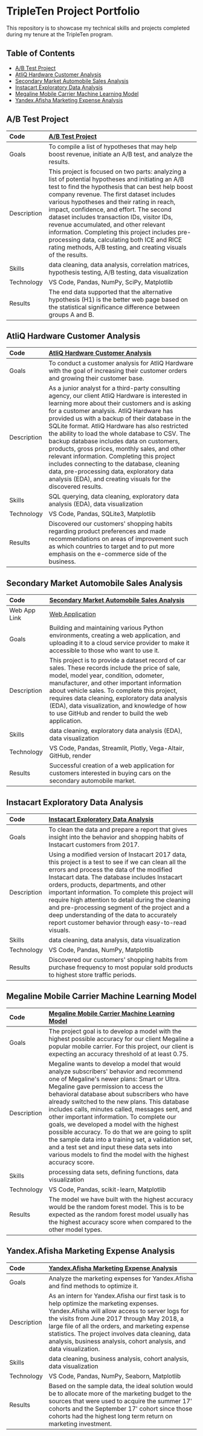 # TripleTen Project Portfolio

This repository is to showcase my technical skills and projects completed during my tenure at the TripleTen program. 

## Table of Contents
- [A/B Test Project](#a/b-test-project)
- [AtliQ Hardware Customer Analysis](#atliq-hardware-customer-analysis)
- [Secondary Market Automobile Sales Analysis](#secondary-market-automobile-sales-analysis)
- [Instacart Exploratory Data Analysis](#instacart-exploratory-data-analysis)
- [Megaline Mobile Carrier Machine Learning Model](#megaline-mobile-carrier-machine-learning-model)
- [Yandex.Afisha Marketing Expense Analysis](#yandexafisha-marketing-expense-analysis)

<a name="headers"/>


## A/B Test Project

| Code | [A/B Test Project](https://github.com/jasondo-da/tripleten_project_portfolio/blob/main/Sprint%2010%20%20-%20AB%20Test/abtest_project.ipynb) |
| :------------- | :------------ |
| Goals | To compile a list of hypotheses that may help boost revenue, initiate an A/B test, and analyze the results. |
| Description | This project is focused on two parts: analyzing a list of potential hypotheses and initiating an A/B test to find the hypothesis that can best help boost company revenue. The first dataset includes various hypotheses and their rating in reach, impact, confidence, and effort. The second dataset includes transaction IDs, visitor IDs, revenue accumulated, and other relevant information. Completing this project includes pre-processing data, calculating both ICE and RICE rating methods, A/B testing, and creating visuals of the results. |
| Skills | data cleaning, data analysis, correlation matrices, hypothesis testing, A/B testing, data visualization |
| Technology | VS Code, Pandas, NumPy, SciPy, Matplotlib |
| Results | The end data supported that the alternative hypothesis (H1) is the better web page based on the statistical significance difference between groups A and B. |

## AtliQ Hardware Customer Analysis

| Code | [AtliQ Hardware Customer Analysis](https://github.com/jasondo-da/tripleten_project_portfolio/blob/main/Sprint%2012%20-%20AtliQ/atliq_customer_analysis.ipynb) |
| :------------- | :------------ |
| Goals | To conduct a customer analysis for AtliQ Hardware with the goal of increasing their customer orders and growing their customer base. |
| Description | As a junior analyst for a third-party consulting agency, our client AtliQ Hardware is interested in learning more about their customers and is asking for a customer analysis. AtliQ Hardware has provided us with a backup of their database in the SQLite format. AtliQ Hardware has also restricted the ability to load the whole database to CSV. The backup database includes data on customers, products, gross prices, monthly sales, and other relevant information. Completing this project includes connecting to the database, cleaning data, pre-processing data, exploratory data analysis (EDA), and creating visuals for the discovered results. |
| Skills | SQL querying, data cleaning, exploratory data analysis (EDA), data visualization |
| Technology | VS Code, Pandas, SQLite3, Matplotlib |
| Results | Discovered our customers' shopping habits regarding product preferences and made recommendations on areas of improvement such as which countries to target and to put more emphasis on the e-commerce side of the business. |

## Secondary Market Automobile Sales Analysis 

| Code | [Secondary Market Automobile Sales Analysis](https://github.com/jasondo-da/tripleten_project_portfolio/blob/main/Sprint%206%20-%20Python%20Car%20App/notebooks/car_web_app.ipynb)
| :------------- | :------------ |
| Web App Link | [Web Application](https://car-ad-project.onrender.com/) |
| Goals | Building and maintaining various Python environments, creating a web application, and uploading it to a cloud service provider to make it accessible to those who want to use it. |
| Description | This project is to provide a dataset record of car sales. These records include the price of sale, model, model year, condition, odometer, manufacturer, and other important information about vehicle sales. To complete this project, requires data cleaning, exploratory data analysis (EDA), data visualization, and knowledge of how to use GitHub and render to build the web application. |
| Skills | data cleaning, exploratory data analysis (EDA), data visualization |
| Technology | VS Code, Pandas, Streamlit, Plotly, Vega-Altair, GitHub, render |
| Results | Successful creation of a web application for customers interested in buying cars on the secondary automobile market. |

## Instacart Exploratory Data Analysis

Code | [Instacart Exploratory Data Analysis](https://github.com/jasondo-da/tripleten_project_portfolio/blob/main/Sprint%207%20-%20insta_project/insta_cart_eda.ipynb)
| :------------- | :------------ |
| Goals | To clean the data and prepare a report that gives insight into the behavior and shopping habits of Instacart customers from 2017. |
| Description | Using a modified version of Instacart 2017 data, this project is a test to see if we can clean all the errors and process the data of the modified Instacart data. The database includes Instacart orders, products, departments, and other important information. To complete this project will require high attention to detail during the cleaning and pre-processing segment of the project and a deep understanding of the data to accurately report customer behavior through easy-to-read visuals. |
| Skills | data cleaning, data analysis, data visualization |
| Technology | VS Code, Pandas, NumPy, Matplotlib |
| Results | Discovered our customers' shopping habits from purchase frequency to most popular sold products to highest store traffic periods. |

## Megaline Mobile Carrier Machine Learning Model 

| Code | [Megaline Mobile Carrier Machine Learning Model](https://github.com/jasondo-da/tripleten_project_portfolio/blob/main/Sprint%2011%20-%20Machine%20Learning/megaline_project.ipynb)
| :------------- | :------------ |
| Goals | The project goal is to develop a model with the highest possible accuracy for our client Megaline a popular mobile carrier. For this project, our client is expecting an accuracy threshold of at least 0.75. |
| Description | Megaline wants to develop a model that would analyze subscribers' behavior and recommend one of Megaline's newer plans: Smart or Ultra. Megaline gave permission to access the behavioral database about subscribers who have already switched to the new plans. This database includes calls, minutes called, messages sent, and other important information. To complete our goals, we developed a model with the highest possible accuracy. To do that we are going to split the sample data into a training set, a validation set, and a test set and input these data sets into various models to find the model with the highest accuracy score. |
| Skills | processing data sets, defining functions, data visualization |
| Technology | VS Code, Pandas, scikit-learn, Matplotlib |
| Results | The model we have built with the highest accuracy would be the random forest model. This is to be expected as the random forest model usually has the highest accuracy score when compared to the other model types. |

## Yandex.Afisha Marketing Expense Analysis

Code | [Yandex.Afisha Marketing Expense Analysis](https://github.com/jasondo-da/tripleten_project_portfolio/blob/main/Sprint%209%20-%20Yandex/yandex_afisha.ipynb) |
| :------------- | :------------ |
| Goals | Analyze the marketing expenses for Yandex.Afisha and find methods to optimize it. |
| Description | As an intern for Yandex.Afisha our first task is to help optimize the marketing expenses. Yandex.Afisha will allow access to server logs for the visits from June 2017 through May 2018, a large file of all the orders, and marketing expense statistics. The project involves data cleaning, data analysis, business analysis, cohort analysis, and data visualization. |
| Skills | data cleaning, business analysis, cohort analysis, data visualization |
| Technology | VS Code, Pandas, NumPy, Seaborn, Matplotlib |
| Results | Based on the sample data, the ideal solution would be to allocate more of the marketing budget to the sources that were used to acquire the summer 17' cohorts and the September 17' cohort since those cohorts had the highest long term return on marketing investment. |
